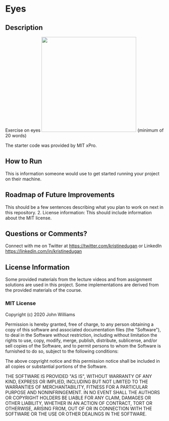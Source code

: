 # Eyes

## Description

Exercise on eyes
<img src= "oneeye.png" width='300'/>
(minimum of 20 words)

The starter code was provided by MIT xPro.

## How to Run

This is information someone would use to get started running your project on their machine.

## Roadmap of Future Improvements

This should be a few sentences describing what you plan to work on next in this repository. 2. License information: This should include information about the MIT license.

## Questions or Comments?

Connect with me on Twitter at <https://twitter.com/kristinedugan> or LinkedIn <https://linkedin.com/in/kristinedugan>

## License Information

Some provided materials from the lecture videos and from assignment solutions are used in this project. Some implementations are derived from the provided materials of the course.

### MIT License

Copyright (c) 2020 John Williams

Permission is hereby granted, free of charge, to any person obtaining a copy of this software and associated documentation files (the "Software"), to deal in the Software without restriction, including without limitation the rights to use, copy, modify, merge, publish, distribute, sublicense, and/or sell copies of the Software, and to permit persons to whom the Software is furnished to do so, subject to the following conditions:

The above copyright notice and this permission notice shall be included in all copies or substantial portions of the Software.

THE SOFTWARE IS PROVIDED "AS IS", WITHOUT WARRANTY OF ANY KIND, EXPRESS OR IMPLIED, INCLUDING BUT NOT LIMITED TO THE WARRANTIES OF MERCHANTABILITY, FITNESS FOR A PARTICULAR PURPOSE AND NONINFRINGEMENT. IN NO EVENT SHALL THE AUTHORS OR COPYRIGHT HOLDERS BE LIABLE FOR ANY CLAIM, DAMAGES OR OTHER LIABILITY, WHETHER IN AN ACTION OF CONTRACT, TORT OR OTHERWISE, ARISING FROM, OUT OF OR IN CONNECTION WITH THE SOFTWARE OR THE USE OR OTHER DEALINGS IN THE SOFTWARE.
